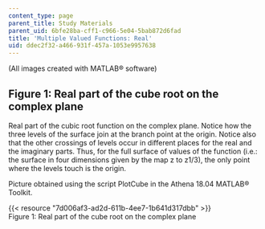 ```yaml
---
content_type: page
parent_title: Study Materials
parent_uid: 6bfe28ba-cff1-c966-5e04-5bab872d6fad
title: 'Multiple Valued Functions: Real'
uid: ddec2f32-a466-931f-457a-1053e9957638
---
```


(All images created with MATLAB® software)

Figure 1: Real part of the cube root on the complex plane
---------------------------------------------------------

Real part of the cubic root function on the complex plane. Notice how the three levels of the surface join at the branch point at the origin. Notice also that the other crossings of levels occur in different places for the real and the imaginary parts. Thus, for the full surface of values of the function (i.e.: the surface in four dimensions given by the map z to z1/3), the only point where the levels touch is the origin.

Picture obtained using the script PlotCube in the Athena 18.04 MATLAB® Toolkit.

{{< resource "7d006af3-ad2d-611b-4ee7-1b641d317dbb" >}}  
Figure 1: Real part of the cube root on the complex plane